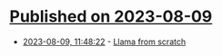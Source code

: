 # [Published on 2023-08-09](index.md)

* [2023-08-09, 11:48:22](https://lobste.rs/s/qqxrzl/llama_from_scratch) - [Llama from scratch](https://blog.briankitano.com/llama-from-scratch/)
